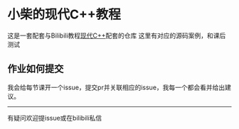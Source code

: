 # 小柴的现代C++教程

这是一套配套与Bilibili教程[现代C++](https://space.bilibili.com/1688309589/channel/collectiondetail?sid=2200764)配套的仓库
这里有对应的源码案例，和课后测试
## 作业如何提交
我会给每节课开一个issue，提交pr并关联相应的issue，我每一个都会看并给出建议。

------
有疑问欢迎提issue或在bilibili私信
